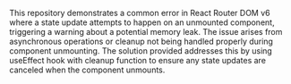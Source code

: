 This repository demonstrates a common error in React Router DOM v6 where a state update attempts to happen on an unmounted component, triggering a warning about a potential memory leak.  The issue arises from asynchronous operations or cleanup not being handled properly during component unmounting.  The solution provided addresses this by using useEffect hook with cleanup function to ensure any state updates are canceled when the component unmounts.